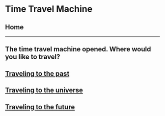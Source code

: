 # Time Travel Machine
## Home 
---
## The time travel machine opened. Where would you like to travel?
## [Traveling to the past](../Time-Travel-Machine/time-travel-to-the-past/past/event-1.md)
## [Traveling to the universe](../Time-Travel-Machine/time-travel-to-the-universe/year.md)
## [Traveling to the future](../Time-Travel-Machine/time-travel-to-the-future/future/story-1.md)